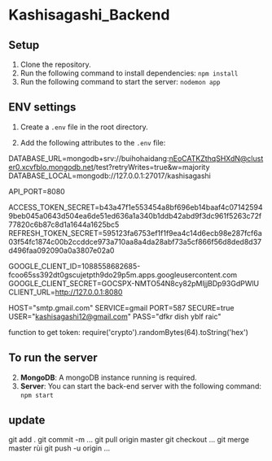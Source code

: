 # Kashisagashi_Backend

## Setup
1. Clone the repository.
2. Run the following command to install dependencies: `npm install`
3. Run the following command to start the server: `nodemon app`

## ENV settings

1. Create a `.env` file in the root directory.

2. Add the following attributes to the `.env` file:

DATABASE_URL=mongodb+srv://buihohaidang:nEoCATKZthqSHXdN@cluster0.xcvfblo.mongodb.net/test?retryWrites=true&w=majority
DATABASE_LOCAL=mongodb://127.0.0.1:27017/kashisagashi

API_PORT=8080

ACCESS_TOKEN_SECRET=b43a47f1e553454a8bf696eb14baaf4c071425949beb045a0643d504ea6de51ed636a1a340b1ddb42abd9f3dc961f5263c72f77820c6b87c8d1a1644a1625bc5
REFRESH_TOKEN_SECRET=595123fa6753ef1f1f9ea4c14d6ecb98e287fcf6a03f54fc1874c00b2ccddce973a710aa8a4da28abf73a5cf866f56d8ded8d37d496faa092090a0a3807e02a0

GOOGLE_CLIENT_ID=1088558682685-fcoo65ss392dt0gscujetpth9do29p5m.apps.googleusercontent.com
GOOGLE_CLIENT_SECRET=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
CLIENT_URL=http://127.0.0.1:8080

HOST="smtp.gmail.com"
SERVICE=gmail
PORT=587
SECURE=true
USER="kashisagashi12@gmail.com"
PASS="dfkr dish yblf raic"


function to get token: require('crypto').randomBytes(64).toString('hex')

## To run the server
2. **MongoDB**: A mongoDB instance running is required.
3. **Server**: You can start the back-end server with the following command: `npm start`

## update

git add .
git commit -m ...
git pull origin master
git checkout ...
git merge master
rùi git push -u origin ...